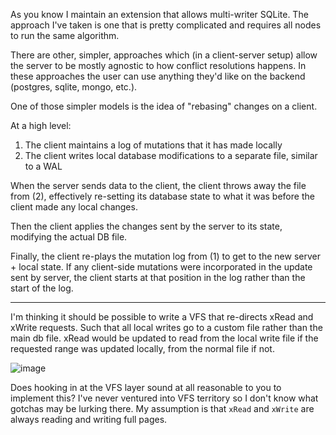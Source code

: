 As you know I maintain an extension that allows multi-writer SQLite. The approach I've taken is one that is pretty complicated and requires all nodes to run the same algorithm.

There are other, simpler, approaches which (in a client-server setup) allow the server to be mostly agnostic to how conflict resolutions happens. In these approaches the user can use anything they'd like on the backend (postgres, sqlite, mongo, etc.).

One of those simpler models is the idea of "rebasing" changes on a client.

At a high level:

1. The client maintains a log of mutations that it has made locally
2. The client writes local database modifications to a separate file, similar to a WAL

When the server sends data to the client, the client throws away the file from (2), effectively re-setting its database state to what it was before the client made any local changes.

Then the client applies the changes sent by the server to its state, modifying the actual DB file.

Finally, the client re-plays the mutation log from (1) to get to the new server + local state. If any client-side mutations were incorporated in the update sent by server, the client starts at that position in the log rather than the start of the log.

---

I'm thinking it should be possible to write a VFS that re-directs xRead and xWrite requests. Such that all local writes go to a custom file rather than the main db file. xRead would be updated to read from the local write file if the requested range was updated locally, from the normal file if not.


![image](https://github.com/rhashimoto/wa-sqlite/assets/1009003/b9b3ac0e-ee19-4211-90fa-2735ac4e9d81)



Does hooking in at the VFS layer sound at all reasonable to you to implement this? I've never ventured into VFS territory so I don't know what gotchas may be lurking there. My assumption is that `xRead` and `xWrite` are always reading and writing full pages.